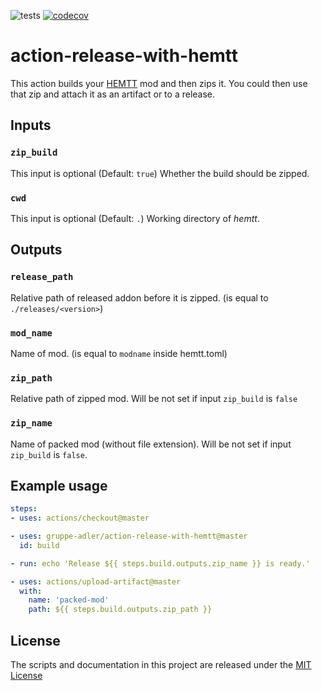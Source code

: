 ![tests](https://img.shields.io/github/workflow/status/gruppe-adler/action-release-with-hemtt/test?label=tests)
[![codecov](https://codecov.io/gh/gruppe-adler/action-release-with-hemtt/branch/master/graph/badge.svg)](https://codecov.io/gh/gruppe-adler/action-release-with-hemtt)

# action-release-with-hemtt

This action builds your [HEMTT](https://github.com/synixebrett/HEMTT) mod and then zips it. You could then use that zip and attach it as an artifact or to a release.

## Inputs

### `zip_build`
This input is optional (Default: `true`)
Whether the build should be zipped.

### `cwd`
This input is optional (Default: `.`)
Working directory of *hemtt*.

## Outputs

### `release_path`
Relative path of released addon before it is zipped. (is equal to `./releases/<version>`)

### `mod_name`
Name of mod. (is equal to `modname` inside hemtt.toml)

### `zip_path`
Relative path of zipped mod. Will be not set if input `zip_build` is `false`

### `zip_name`
Name of packed mod (without file extension). Will be not set if input `zip_build` is `false`.

## Example usage

```yaml
steps:
- uses: actions/checkout@master

- uses: gruppe-adler/action-release-with-hemtt@master
  id: build

- run: echo 'Release ${{ steps.build.outputs.zip_name }} is ready.'

- uses: actions/upload-artifact@master
  with:
    name: 'packed-mod'
    path: ${{ steps.build.outputs.zip_path }}
```

## License
The scripts and documentation in this project are released under the [MIT License](LICENSE)
